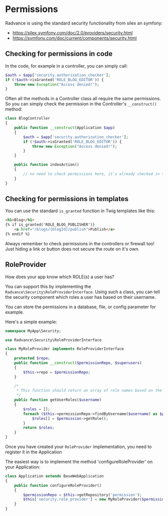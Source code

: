 Permissions
===========

Radvance is using the standard security functionality from silex an symfony:

* https://silex.symfony.com/doc/2.0/providers/security.html
* https://symfony.com/doc/current/components/security.html

## Checking for permissions in code

In the code, for example in a controller, you can simply call:

```php
$auth = $app['security.authorization_checker'];
if (!$auth->isGranted('ROLE_BLOG_EDITOR')) {
    throw new Exception("Access denied!");
}
```

Often all the methods in a Controller class all require the same permissions. So you can simply check
the permission in the Controller's `__construct()` method:

```php
class BlogController
{
    public function __construct(Application $app)
    {
        $auth = $app['security.authorization_checker'];
        if (!$auth->isGranted('ROLE_BLOG_EDITOR')) {
            throw new Exception("Access denied!");
        }
    }

    public function indexAction()
    {
        // no need to check permissions here, it's already checked in the controller :-)
    }
}
```

## Checking for permissions in templates

You can use the standard `is_granted` function in Twig templates like this:

```html
<h1>Blog</h1>
{% if is_granted('ROLE_BLOG_PUBLISHER')}
    <a href="/blogs/{blogId}/publish">Publish</a>
{% endif %}
```

Always remember to check permissions in the controllers or firewall too! Just hiding a link or button
does not secure the route on it's own.

## RoleProvider

How does your app know which ROLE(s) a user has?

You can support this by implementing the `Radvance\Security\RoleProviderInterface`.
Using such a class, you can tell the security component which roles a user has based on their username.

You can store the permissions in a database, file, or config parameter for example.

Here's a simple example:

```php
namespace MyApp\Security;

use Radvance\Security\RoleProviderInterface

class MyRoleProvider implements RoleProviderInterface
{
    protected $repo;
    public function __construct($permissionRepo, $superusers)
    {
        $this->repo = $permissionRepo;
    }

    /*
     * This function should return an array of role names based on the username
     */
    public function getUserRoles($username)
    {
        $roles = [];
        foreach ($this->permissionRepo->findByUsername($username) as $permission) {
            $roles[] = $permission->getRole();
        }
        return $roles;
    }
}
```

Once you have created your `RoleProvider` implementation, you need to register it in the Application

The easiest way is to implement the method 'configureRoleProvider' on your Application:

```php
class Application extends BaseWebApplication
{
    public function configureRoleProvider()
    {
        $permissionRepo = $this->getRepository('permission');
        $this['security.role_provider'] = new MyRoleProvider($permissionRepo);
    }
}
```
